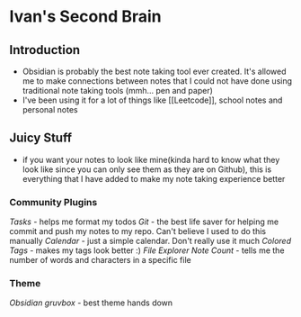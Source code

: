 # Ivan's Second Brain

## Introduction
- Obsidian is probably the best note taking tool ever created. It's allowed me to make connections between notes that I could not have done using traditional note taking tools (mmh... pen and paper)
- I've been using it for a lot of things like [[Leetcode]], school notes and personal notes

## Juicy Stuff
- if you want your notes to look like mine(kinda hard to know what they look like since you can only see them as they are on Github), this is everything that I have added to make my note taking experience better

### Community Plugins
*Tasks* - helps me format my todos
*Git* - the best life saver for helping me commit and push my notes to my repo. Can't believe I used to do this manually
*Calendar* - just a simple calendar. Don't really use it much
*Colored Tags* - makes my tags look better :)
*File Explorer Note Count* - tells me the number of words and characters in a specific file

### Theme
*Obsidian gruvbox* - best theme hands down